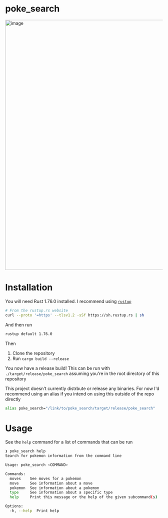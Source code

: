 # poke_search
<img width="800" alt="image" src="https://github.com/DanielGilchrist/poke_search/assets/13454550/0fdce2bd-ed49-4dc6-8550-54b2f1345ac6">

# Installation
You will need Rust 1.76.0 installed. I recommend using [`rustup`](https://rustup.rs/)
```sh
# From the rustup.rs website
curl --proto '=https' --tlsv1.2 -sSf https://sh.rustup.rs | sh
```

And then run
```sh
rustup default 1.76.0
```

Then

1. Clone the repository
2. Run `cargo build --release`

You now have a release build! This can be run with `./target/release/poke_search` assuming you're in the root directory of this repository

This project doesn't currently distrbute or release any binaries. For now I'd recommend using an alias if you intend on using this outside of the repo directly
```sh
alias poke_search="/link/to/poke_search/target/release/poke_search"
```

# Usage
See the `help` command for a list of commands that can be run
```sh
❯ poke_search help
Search for pokemon information from the command line

Usage: poke_search <COMMAND>

Commands:
  moves    See moves for a pokemon
  move     See information about a move
  pokemon  See information about a pokemon
  type     See information about a specific type
  help     Print this message or the help of the given subcommand(s)

Options:
  -h, --help  Print help
```
